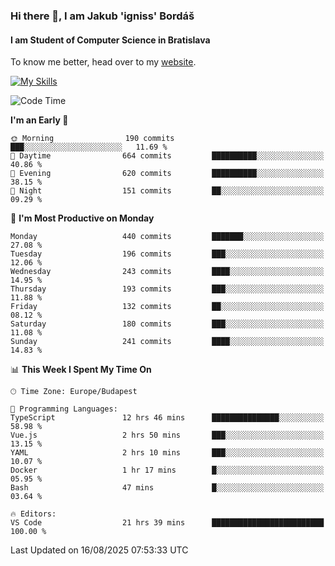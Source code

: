 ### Hi there 👋, I am Jakub 'igniss' Bordáš

#### I am Student of Computer Science in Bratislava
To know me better, head over to my [website](https://bordas.sk).

[![My Skills](https://skillicons.dev/icons?i=js,typescript,html,css,figma,svelte,vue,next,postgresql,nest,express,nodejs)](https://bordas.sk)


<!--START_SECTION:waka-->
![Code Time](http://img.shields.io/badge/Code%20Time-2%2C039%20hrs%2016%20mins-blue)

**I'm an Early 🐤** 

```text
🌞 Morning                190 commits         ███░░░░░░░░░░░░░░░░░░░░░░   11.69 % 
🌆 Daytime                664 commits         ██████████░░░░░░░░░░░░░░░   40.86 % 
🌃 Evening                620 commits         ██████████░░░░░░░░░░░░░░░   38.15 % 
🌙 Night                  151 commits         ██░░░░░░░░░░░░░░░░░░░░░░░   09.29 % 
```
📅 **I'm Most Productive on Monday** 

```text
Monday                   440 commits         ███████░░░░░░░░░░░░░░░░░░   27.08 % 
Tuesday                  196 commits         ███░░░░░░░░░░░░░░░░░░░░░░   12.06 % 
Wednesday                243 commits         ████░░░░░░░░░░░░░░░░░░░░░   14.95 % 
Thursday                 193 commits         ███░░░░░░░░░░░░░░░░░░░░░░   11.88 % 
Friday                   132 commits         ██░░░░░░░░░░░░░░░░░░░░░░░   08.12 % 
Saturday                 180 commits         ███░░░░░░░░░░░░░░░░░░░░░░   11.08 % 
Sunday                   241 commits         ████░░░░░░░░░░░░░░░░░░░░░   14.83 % 
```


📊 **This Week I Spent My Time On** 

```text
🕑︎ Time Zone: Europe/Budapest

💬 Programming Languages: 
TypeScript               12 hrs 46 mins      ███████████████░░░░░░░░░░   58.98 % 
Vue.js                   2 hrs 50 mins       ███░░░░░░░░░░░░░░░░░░░░░░   13.15 % 
YAML                     2 hrs 10 mins       ███░░░░░░░░░░░░░░░░░░░░░░   10.07 % 
Docker                   1 hr 17 mins        █░░░░░░░░░░░░░░░░░░░░░░░░   05.95 % 
Bash                     47 mins             █░░░░░░░░░░░░░░░░░░░░░░░░   03.64 % 

🔥 Editors: 
VS Code                  21 hrs 39 mins      █████████████████████████   100.00 % 
```


 Last Updated on 16/08/2025 07:53:33 UTC
<!--END_SECTION:waka-->
